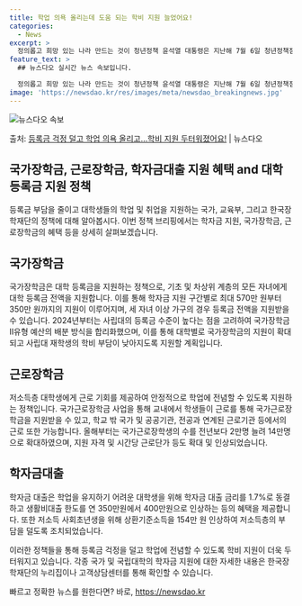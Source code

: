 ```yaml
---
title: 학업 의욕 올리는데 도움 되는 학비 지원 늘었어요!
categories:
  - News
excerpt: >
  정의롭고 희망 있는 나라 만드는 것이 청년정책 윤석열 대통령은 지난해 7월 6일 청년정책점검회의에서 이같이 …
feature_text: >
  ## 뉴스다오 실시간 뉴스 속보입니다.

  정의롭고 희망 있는 나라 만드는 것이 청년정책 윤석열 대통령은 지난해 7월 6일 청년정책점검회의에서 이같이 …
image: 'https://newsdao.kr/res/images/meta/newsdao_breakingnews.jpg'
---
```


![뉴스다오 속보](https://newsdao.kr/res/images/meta/newsdao_breakingnews.jpg)

<p>출처: <a href="https://newsdao.kr/3261" rel="dofollow">등록금 걱정 덜고 학업 의욕 올리고…학비 지원 두터워졌어요!</a> | 뉴스다오</p>

## 국가장학금, 근로장학금, 학자금대출 지원 혜택 and 대학 등록금 지원 정책

등록금 부담을 줄이고 대학생들의 학업 및 취업을 지원하는 국가, 교육부, 그리고 한국장학재단의 정책에 대해 알아봅시다. 이번 정책 브리핑에서는 학자금 지원, 국가장학금, 근로장학금의 혜택 등을 상세히 살펴보겠습니다.

## 국가장학금
국가장학금은 대학 등록금을 지원하는 정책으로, 기초 및 차상위 계층의 모든 자녀에게 대학 등록금 전액을 지원합니다. 이를 통해 학자금 지원 구간별로 최대 570만 원부터 350만 원까지의 지원이 이루어지며, 세 자녀 이상 가구의 경우 등록금 전액을 지원받을 수 있습니다. 2024년부터는 사립대의 등록금 수준이 높다는 점을 고려하여 국가장학금 Ⅱ유형 예산의 배분 방식을 합리화했으며, 이를 통해 대학별로 국가장학금의 지원이 확대되고 사립대 재학생의 학비 부담이 낮아지도록 지원할 계획입니다.

## 근로장학금
저소득층 대학생에게 근로 기회를 제공하여 안정적으로 학업에 전념할 수 있도록 지원하는 정책입니다. 국가근로장학금 사업을 통해 교내에서 학생들이 근로를 통해 국가근로장학금을 지원받을 수 있고, 학교 밖 국가 및 공공기관, 전공과 연계된 근로기관 등에서의 근로 또한 가능합니다. 올해부터는 국가근로장학생의 수를 전년보다 2만명 늘려 14만명으로 확대하였으며, 지원 자격 및 시간당 근로단가 등도 확대 및 인상되었습니다.

## 학자금대출
학자금 대출은 학업을 유지하기 어려운 대학생을 위해 학자금 대출 금리를 1.7%로 동결하고 생활비대출 한도를 연 350만원에서 400만원으로 인상하는 등의 혜택을 제공합니다. 또한 저소득 사회초년생을 위해 상환기준소득을 154만 원 인상하여 저소득층의 부담을 덜도록 조치되었습니다.

이러한 정책들을 통해 등록금 걱정을 덜고 학업에 전념할 수 있도록 학비 지원이 더욱 두터워지고 있습니다. 각종 국가 및 국립대학의 학자금 지원에 대한 자세한 내용은 한국장학재단의 누리집이나 고객상담센터를 통해 확인할 수 있습니다. 

빠르고 정확한 뉴스를 원한다면? 바로, <a href="https://newsdao.kr" rel="dofollow">https://newsdao.kr</a>


